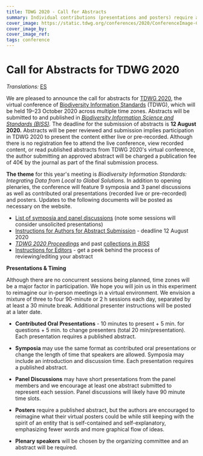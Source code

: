 ```yaml
---
title: TDWG 2020 - Call for Abstracts
summary: Individual contributions (presentations and posters) require abstracts, which will be published in Biodiversity Information Science and Standards (BISS) as the Proceedings of TDWG 2020.
cover_image: https://static.tdwg.org/conferences/2020/ConferenceImage-CR.jpg
cover_image_by: 
cover_image_ref: 
tags: conference
---
```


# Call for Abstracts for TDWG 2020
_Translations:_  [ES](https://www.tdwg.org/conferences/2020/es/envio-de-resumenes/)

We are pleased to announce the call for abstracts for [TDWG 2020](https://www.tdwg.org/conferences/2020/), the virtual conference of [Biodiversity Information Standards](https://tdwg.org) (TDWG), which will be held 19–23 October 2020 across multiple time zones. Abstracts will be submitted to and published in _[Biodiversity Information Science and Standards (BISS)](https://biss.pensoft.net/)._ The deadline for the submission of abstracts is **12 August 2020.** Abstracts will be peer reviewed and submission implies participation in TDWG 2020 to present the content either live or pre-recorded. Although there is no registration fee to attend the live conference, view recorded content, or read published abstracts from TDWG 2020's virtual conference, the author submitting an approved abstract will be charged a publication fee of 40€ by the journal as part of the final submission process.

**The theme** for this year's meeting is _Biodiversity Information Standards: Integrating Data from Local to Global Solutions._ In addition to opening plenaries, the conference will feature 9 symposia and 3 panel discussions as well as contributed oral presentations (recorded live or pre-recorded) and posters. Updates to the following documents will be posted as necessary on the website.

*   [List of symposia and panel discussions](https://www.tdwg.org/conferences/2020/session-list/) (note some sessions will consider unsolicited presentations)
*   [Instructions for Authors for Abstract Submission](https://www.tdwg.org/conferences/2020/instructions-for-abstract-submission/) - deadline 12 August 2020
*   _[TDWG 2020 Proceedings](https://biss.pensoft.net/collection/222/)_ and past [collections in _BISS_](https://biss.pensoft.net/collections)
*   [Instructions for Editors](https://www.tdwg.org/conferences/2020/instructions-for-editors/) - get a peek behind the process of reviewing/editing your abstract

**Presentations & Timing**

Although there are no concurrent sessions being planned, time zones will be a major factor in participation. We hope you will join us in this experiment to reimagine our in-person meetings in a virtual environment. We envision a mixture of three to four 90-minute or 2 h sessions each day, separated by at least a 30 minute break. Additional presenter instructions will be posted at a later date.

* **Contributed Oral Presentations** - 10 minutes to present + 5 min. for questions + 5 min. to change presenters (total 20 min/presentation). Each presentation requires a published abstract.

* **Symposia** may use the same format as contributed oral presentations or change the length of time that speakers are allowed. Symposia may include an introduction and discussion time. Each presentation requires a published abstract.

* **Panel Discussions** may have short presentations from the panel members and we encourage at least one abstract submitted to represent each session. Panel discussions will likely have 90 minute time slots.

* **Posters** require a published abstract, but the authors are encouraged to reimagine what their virtual posters could be while still keeping with the spirit of an entity that is self-contained and self-explanatory, emphasizing fewer words and more graphical flow of ideas.

* **Plenary speakers** will be chosen by the organizing committee and an abstract will be required.
